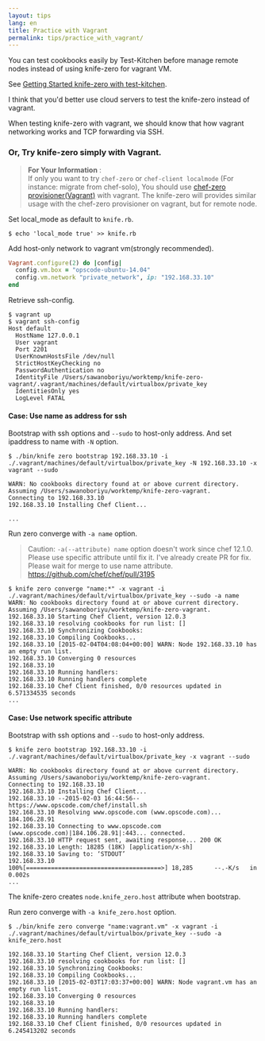```yaml
---
layout: tips
lang: en
title: Practice with Vagrant
permalink: tips/practice_with_vagrant/
---
```


You can test cookbooks easily by Test-Kitchen before manage remote nodes instead of using knife-zero for vagrant VM.

See [Getting Started knife-zero with test-kitchen](https://github.com/higanworks/knife-zero-with-kitchen).

I think that you'd better use cloud servers to test the knife-zero instead of vagrant.

When testing knife-zero with vagrant, we should know that how vagrant networking works and TCP forwarding via SSH.

### Or, Try knife-zero simply with Vagrant.

> **For Your Information** :  
> If only you want to try `chef-zero` or `chef-client localmode` (For instance: migrate from chef-solo), You should use [chef-zero provisioner(Vagrant)](http://docs.vagrantup.com/v2/provisioning/chef_zero.html) with vagrant.
> The knife-zero will provides similar usage with the chef-zero provisioner on vagrant, but for remote node.

Set local_mode as default to `knife.rb`.

```shell
$ echo 'local_mode true' >> knife.rb
```

Add host-only network to vagrant vm(strongly recommended).

```ruby
Vagrant.configure(2) do |config|
  config.vm.box = "opscode-ubuntu-14.04"
  config.vm.network "private_network", ip: "192.168.33.10"
end
```


Retrieve ssh-config.

```shell
$ vagrant up
$ vagrant ssh-config
Host default
  HostName 127.0.0.1
  User vagrant
  Port 2201
  UserKnownHostsFile /dev/null
  StrictHostKeyChecking no
  PasswordAuthentication no
  IdentityFile /Users/sawanoboriyu/worktemp/knife-zero-vagrant/.vagrant/machines/default/virtualbox/private_key
  IdentitiesOnly yes
  LogLevel FATAL
```

#### Case: Use name as address for ssh

Bootstrap with ssh options and `--sudo` to host-only address. And set ipaddress to name with `-N` option.

```shell
$ ./bin/knife zero bootstrap 192.168.33.10 -i ./.vagrant/machines/default/virtualbox/private_key -N 192.168.33.10 -x vagrant --sudo

WARN: No cookbooks directory found at or above current directory.  Assuming /Users/sawanoboriyu/worktemp/knife-zero-vagrant.
Connecting to 192.168.33.10
192.168.33.10 Installing Chef Client...

...
```

Run zero converge with `-a name` option.

> Caution: `-a(--attribute) name` option doesn't work since chef 12.1.0.
> Please use specific attribute until fix it.
> I've already create PR for fix. Please wait for merge to use name attribute. https://github.com/chef/chef/pull/3195

```shell
$ knife zero converge "name:*" -x vagrant -i ./.vagrant/machines/default/virtualbox/private_key --sudo -a name
WARN: No cookbooks directory found at or above current directory.  Assuming /Users/sawanoboriyu/worktemp/knife-zero-vagrant.
192.168.33.10 Starting Chef Client, version 12.0.3
192.168.33.10 resolving cookbooks for run list: []
192.168.33.10 Synchronizing Cookbooks:
192.168.33.10 Compiling Cookbooks...
192.168.33.10 [2015-02-04T04:08:04+00:00] WARN: Node 192.168.33.10 has an empty run list.
192.168.33.10 Converging 0 resources
192.168.33.10 
192.168.33.10 Running handlers:
192.168.33.10 Running handlers complete
192.168.33.10 Chef Client finished, 0/0 resources updated in 6.571334535 seconds
...
```

#### Case: Use network specific attribute

Bootstrap with ssh options and `--sudo` to host-only address. 

```shell
$ knife zero bootstrap 192.168.33.10 -i ./.vagrant/machines/default/virtualbox/private_key -x vagrant --sudo

WARN: No cookbooks directory found at or above current directory.  Assuming /Users/sawanoboriyu/worktemp/knife-zero-vagrant.
Connecting to 192.168.33.10
192.168.33.10 Installing Chef Client...
192.168.33.10 --2015-02-03 16:44:56--  https://www.opscode.com/chef/install.sh
192.168.33.10 Resolving www.opscode.com (www.opscode.com)... 184.106.28.91
192.168.33.10 Connecting to www.opscode.com (www.opscode.com)|184.106.28.91|:443... connected.
192.168.33.10 HTTP request sent, awaiting response... 200 OK
192.168.33.10 Length: 18285 (18K) [application/x-sh]
192.168.33.10 Saving to: ‘STDOUT’
192.168.33.10 
100%[======================================>] 18,285      --.-K/s   in 0.002s  
...
```

The knife-zero creates `node.knife_zero.host` attribute when bootstrap.

Run zero converge with `-a knife_zero.host` option.

```shell
$ ./bin/knife zero converge "name:vagrant.vm" -x vagrant -i ./.vagrant/machines/default/virtualbox/private_key --sudo -a knife_zero.host

192.168.33.10 Starting Chef Client, version 12.0.3
192.168.33.10 resolving cookbooks for run list: []
192.168.33.10 Synchronizing Cookbooks:
192.168.33.10 Compiling Cookbooks...
192.168.33.10 [2015-02-03T17:03:37+00:00] WARN: Node vagrant.vm has an empty run list.
192.168.33.10 Converging 0 resources
192.168.33.10 
192.168.33.10 Running handlers:
192.168.33.10 Running handlers complete
192.168.33.10 Chef Client finished, 0/0 resources updated in 6.245413202 seconds
```
